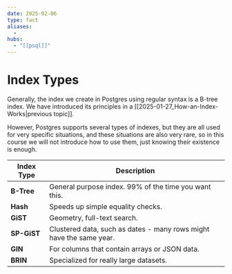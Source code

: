 ```yaml
---
date: 2025-02-06
type: fact
aliases:
  -
hubs:
  - "[[psql]]"
---
```


# Index Types

Generally, the index we create in Postgres using regular syntax is a B-tree index. We have introduced its principles in a [[2025-01-27_How-an-Index-Works|previous topic]].

However, Postgres supports several types of indexes, but they are all used for very specific situations, and these situations are also very rare, so in this course we will not introduce how to use them, just knowing their existence is enough.

| Index Type | Description |
|---|---|
| **B-Tree** | General purpose index. 99% of the time you want this. |
| **Hash** | Speeds up simple equality checks. |
| **GiST** | Geometry, full-text search. |
| **SP-GiST** | Clustered data, such as dates - many rows might have the same year. |
| **GIN** | For columns that contain arrays or JSON data. |
| **BRIN** | Specialized for really large datasets. |
